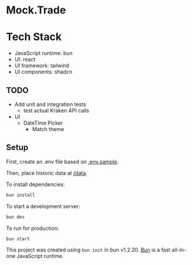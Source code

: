 # Mock.Trade

# Tech Stack

- JavaScript runtime: bun
- UI: react
- UI framework: tailwind
- UI components: shadcn

## TODO

- Add unit and integration tests
  - test actual Kraken API calls
- UI
  - DateTime Picker
    - Match theme

## Setup

First, create an .env file based on [.env.sample](./.env.sample).

Then, place historic data at [/data](/data).

To install dependencies:

```bash
bun install
```

To start a development server:

```bash
bun dev
```

To run for production:

```bash
bun start
```

This project was created using `bun init` in bun v1.2.20. [Bun](https://bun.com) is a fast all-in-one JavaScript runtime.
